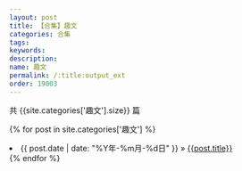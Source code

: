```yaml
---
layout: post
title: 【合集】趣文
categories: 合集
tags:
keywords:
description:
name: 趣文
permalink: /:title:output_ext
order: 19003
---
```


共 {{site.categories['趣文'].size}} 篇


{% for post in site.categories['趣文'] %}
  <li>
    <span>{{ post.date | date: "%Y年-%m月-%d日" }}</span> &raquo;
    <a href="{{ post.url }}" class="pjaxlink">{{post.title}}</a>
  </li>
{% endfor %}
